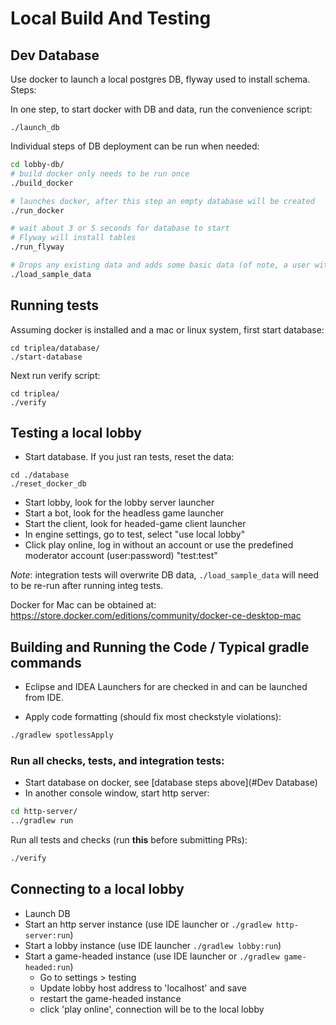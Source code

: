 # Local Build And Testing

## Dev Database
Use docker to launch a local postgres DB, flyway used to install schema. Steps:

In one step, to start docker with DB and data, run the convenience script:
```
./launch_db
```

Individual steps of DB deployment can be run when needed:
```bash
cd lobby-db/
# build docker only needs to be run once
./build_docker

# launches docker, after this step an empty database will be created
./run_docker

# wait about 3 or 5 seconds for database to start
# Flyway will install tables
./run_flyway

# Drops any existing data and adds some basic data (of note, a user with name and password 'test')
./load_sample_data
```

## Running tests

Assuming docker is installed and a mac or linux system, first start database:
```
cd triplea/database/
./start-database
```

Next run verify script:
```
cd triplea/
./verify
```

## Testing a local lobby

* Start database. If you just ran tests, reset the data:
```
cd ./database
./reset_docker_db
```
* Start lobby, look for the lobby server launcher
* Start a bot, look for the headless game launcher
* Start the client, look for headed-game client launcher
* In engine settings, go to test, select "use local lobby"
* Click play online, log in without an account or use the predefined
  moderator account (user:password) "test:test"


*Note*: integration tests will overwrite DB data, `./load_sample_data` will need to be re-run after running integ tests.

Docker for Mac can be obtained at: https://store.docker.com/editions/community/docker-ce-desktop-mac

## Building and Running the Code  / Typical gradle commands
- Eclipse and IDEA Launchers for are checked in and can be launched from IDE.

- Apply code formatting (should fix most checkstyle violations):
```bash
./gradlew spotlessApply
```

### Run all checks, tests, and integration tests:
- Start database on docker, see [database steps above](#Dev Database)
- In another console window, start http server:
```bash
cd http-server/
../gradlew run
```
Run all tests and checks (run **this** before submitting PRs):
```bash
./verify
```

## Connecting to a local lobby

- Launch DB
- Start an http server instance (use IDE launcher  or `./gradlew http-server:run`)
- Start a lobby instance (use IDE launcher  `./gradlew lobby:run`)
- Start a game-headed instance (use IDE launcher or `./gradlew game-headed:run`)
  - Go to settings > testing
  - Update lobby host address to 'localhost' and save
  - restart the game-headed instance
  - click 'play online', connection will be to the local lobby


